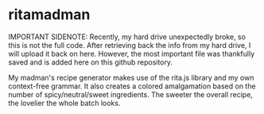 # ritamadman

IMPORTANT SIDENOTE: Recently, my hard drive unexpectedly broke, so this is not the full code. 
After retrieving back the info from my hard drive, I will upload it back on here.
However, the most important file was thankfully saved and is added here on this github repository.

My madman's recipe generator makes use of the rita.js library and my own context-free grammar.
It also creates a colored amalgamation based on the number of spicy/neutral/sweet ingredients.
The sweeter the overall recipe, the lovelier the whole batch looks.
